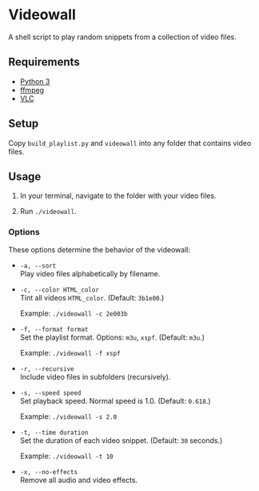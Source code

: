 # Videowall

A shell script to play random snippets from a collection of video files.

## Requirements

- [Python 3](https://www.python.org/downloads/)
- [ffmpeg](https://formulae.brew.sh/formula/ffmpeg)
- [VLC](https://www.videolan.org/vlc/)

## Setup

Copy `build_playlist.py` and `videowall` into any folder that contains video files.

## Usage

1. In your terminal, navigate to the folder with your video files.

1. Run `./videowall`.

### Options

These options determine the behavior of the videowall:

- `-a, --sort`  
  Play video files alphabetically by filename.

- `-c, --color HTML_color`  
  Tint all videos `HTML_color`. (Default: `3b1e00`.)

  Example: `./videowall -c 2e003b`

- `-f, --format format`  
  Set the playlist format. Options: `m3u`, `xspf`. (Default: `m3u`.)

  Example: `./videowall -f xspf`

- `-r, --recursive`  
  Include video files in subfolders (recursively).

- `-s, --speed speed`  
  Set playback speed. Normal speed is 1.0. (Default: `0.618`.)

  Example: `./videowall -s 2.0`

- `-t, --time duration`  
  Set the duration of each video snippet. (Default: `30` seconds.)

  Example: `./videowall -t 10`

- `-x, --no-effects`  
  Remove all audio and video effects.
